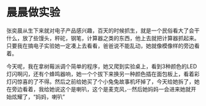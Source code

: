 # 晨晨做实验

张奕晨从生下来就对电子产品感兴趣，百天的时候抓生，就是一个民俗看大了会干什么，放了些馒头，秤砣，钢笔，计算器之类的东西，他上去就把计算器抓起来。只要我在搞电子实验她一定凑上去看看，爸爸说不能乱动，她就像模像样的旁边看着。

今天呢，我在拿树莓派调个简单的程序，她又爬到实验桌上，看到3种颜色的LED灯闪啊闪，还有个蜂鸣器响，她一个个拔下来换另一种颜色插在面包板上，看着彩灯闪惊喜的了不得。然后之前给她买了个小兔兔故事机坏掉了，今天给她拆了，她在旁边看着，我给她说这个是喇叭，这个是麦克风，···然后她妈妈一会进来她就开始炫耀了，“妈妈，喇叭”
